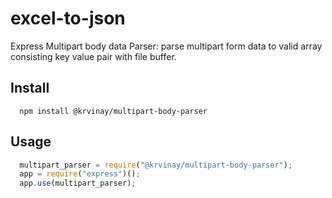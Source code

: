# excel-to-json

Express Multipart body data Parser: parse multipart form data to valid array consisting key value pair with file buffer.

## Install

```
  npm install @krvinay/multipart-body-parser
```

## Usage

```javascript
  multipart_parser = require("@krvinay/multipart-body-parser");
  app = require("express")();
  app.use(multipart_parser);
```